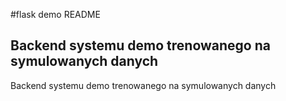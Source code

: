 #flask demo README

## Backend systemu demo trenowanego na symulowanych danych

Backend systemu demo trenowanego na symulowanych danych